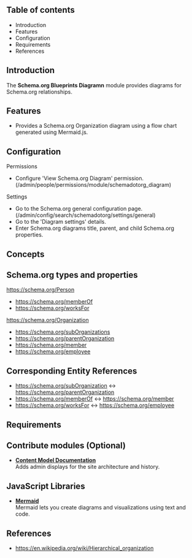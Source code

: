 Table of contents
-----------------

* Introduction
* Features
* Configuration
* Requirements
* References


Introduction
------------

The **Schema.org Blueprints Diagramn** module provides
diagrams for Schema.org relationships.


Features
--------

- Provides a Schema.org Organization diagram using a flow chart 
  generated using Mermaid.js.


Configuration
-------------

Permissions

- Configure 'View Schema.org Diagram' permission.  
  (/admin/people/permissions/module/schemadotorg_diagram)

Settings

- Go to the Schema.org general configuration page.  
  (/admin/config/search/schemadotorg/settings/general)
- Go to the 'Diagram settings' details.
- Enter Schema.org diagrams title, parent, and child Schema.org properties.


Concepts
--------

## Schema.org types and properties

https://schema.org/Person
- https://schema.org/memberOf
- https://schema.org/worksFor

https://schema.org/Organization
- https://schema.org/subOrganizations
- https://schema.org/parentOrganization
- https://schema.org/member
- https://schema.org/employee

## Corresponding Entity References

- https://schema.org/subOrganization ↔ https://schema.org/parentOrganization
- https://schema.org/memberOf ↔ https://schema.org/member
- https://schema.org/worksFor ↔ https://schema.org/employee


Requirements
------------

## Contribute modules (Optional)

- **[Content Model Documentation](https://www.drupal.org/project/content_model_documentation)**  
  Adds admin displays for the site architecture and history.

## JavaScript Libraries

- **[Mermaid](https://mermaid.js.org)**  
  Mermaid lets you create diagrams and visualizations using text and code.


References
----------

- https://en.wikipedia.org/wiki/Hierarchical_organization

